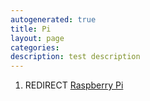 ```yaml
---
autogenerated: true
title: Pi
layout: page
categories: 
description: test description
---
```


1.  REDIRECT [Raspberry Pi](Raspberry_Pi)
